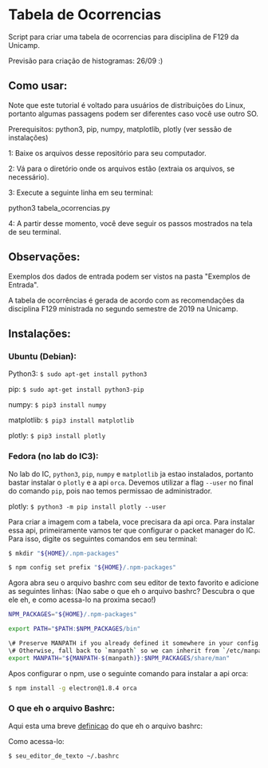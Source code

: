 # Tabela de Ocorrencias

Script para criar uma tabela de ocorrencias para disciplina de F129 da Unicamp.

Previsão para criação de histogramas: 26/09 :)

## Como usar:

Note que este tutorial é voltado para usuários de distribuições do Linux,
portanto algumas passagens podem ser diferentes caso você use outro SO.

Prerequisitos: python3, pip, numpy, matplotlib, plotly (ver sessão de instalações)

1: Baixe os arquivos desse repositório para seu computador.

2: Vá para o diretório onde os arquivos estão (extraia os arquivos, se necessário).

3: Execute a seguinte linha em seu terminal:

python3 tabela_ocorrencias.py

4: A partir desse momento, você deve seguir os passos mostrados na tela de seu terminal.

## Observações:

Exemplos dos dados de entrada podem ser vistos na pasta "Exemplos de Entrada".

A tabela de ocorrências é gerada de acordo com as recomendações da disciplina F129 ministrada
no segundo semestre de 2019 na Unicamp.

## Instalações:

### Ubuntu (Debian):

Python3: `$ sudo apt-get install python3`

pip: `$ sudo apt-get install python3-pip`

numpy: `$ pip3 install numpy`

matplotlib: `$ pip3 install matplotlib`

plotly: `$ pip3 install plotly`

### Fedora (no lab do IC3):

No lab do IC, `python3`, `pip`, `numpy` e `matplotlib` ja estao instalados, portanto bastar instalar o `plotly`
e a api `orca`.
Devemos utilizar a flag `--user` no final do comando `pip`, pois nao temos permissao de administrador.

plotly: `$ python3 -m pip install plotly --user`

Para criar a imagem com a tabela, voce precisara da api orca. Para instalar essa api, primeiramente
vamos ter que configurar o packet manager do IC. Para isso, digite os seguintes comandos em seu terminal:
```bash
$ mkdir "${HOME}/.npm-packages"
```
```bash
$ npm config set prefix "${HOME}/.npm-packages"
```
Agora abra seu o arquivo bashrc com seu editor de texto favorito e adicione as seguintes linhas:
(Nao sabe o que eh o arquivo bashrc? Descubra o que ele eh, e como acessa-lo na proxima secao!)
```bash
NPM_PACKAGES="${HOME}/.npm-packages"

export PATH="$PATH:$NPM_PACKAGES/bin"

\# Preserve MANPATH if you already defined it somewhere in your config.
\# Otherwise, fall back to `manpath` so we can inherit from `/etc/manpath`.
export MANPATH="${MANPATH-$(manpath)}:$NPM_PACKAGES/share/man"
```

Apos configurar o npm, use o seguinte comando para instalar a api orca:
```bash
$ npm install -g electron@1.8.4 orca
```
### O que eh o arquivo Bashrc:

Aqui esta uma breve [definicao](https://unix.stackexchange.com/questions/129143/what-is-the-purpose-of-bashrc-and-how-does-it-work) do que eh o arquivo bashrc:

Como acessa-lo:
```bash
$ seu_editor_de_texto ~/.bashrc
```
